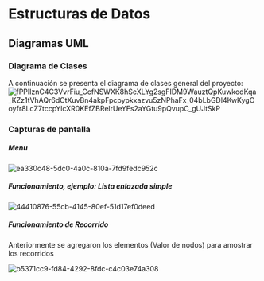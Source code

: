 # Estructuras de Datos

## Diagramas UML

### Diagrama de Clases

A continuación se presenta el diagrama de clases general del proyecto:
![fPPlIznC4C3VvrFiu_CcfNSWXK8hScXLYg2sgFIDM9WauztQpKuwkodKqa_KZz1tVhAQr6dCtXuvBn4akpFpcpypkxazvu5zNPhaFx_04bLbGDl4KwKygOoyfr8LcZ7tccpYlcXR0KEfZBRelrUeYFs2aYGtu9pQvupC_gUJtSkP](https://github.com/DavidCh02/ArbolBinario/assets/166523123/8aecb7ed-d2c6-4efc-82e6-985ee9430145)


### Capturas de pantalla 
##### Menu

![ea330c48-5dc0-4a0c-810a-7fd9fedc952c](https://github.com/DavidCh02/ArbolBinario/assets/166523123/b79d3cf5-1876-42dd-b670-e315b1617a0b)

##### Funcionamiento, ejemplo: Lista enlazada simple

![44410876-55cb-4145-80ef-51d17ef0deed](https://github.com/DavidCh02/ArbolBinario/assets/166523123/c53cf1ab-7e64-43c4-865e-11e94dc16b4b)

##### Funcionamiento de Recorrido
Anteriormente se agregaron los elementos (Valor de nodos) para amostrar los recorridos

![b5371cc9-fd84-4292-8fdc-c4c03e74a308](https://github.com/DavidCh02/ArbolBinario/assets/166523123/926ad603-dc41-4ae4-9a18-0154b6b30e68)

